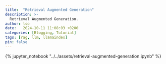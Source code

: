 ```yaml
---
title:  "Retrieval Augmented Generation"
description: >-
  Retrieval Augmented Generation.
author: lso
date:   2024-10-11 11:08:03 +0200
categories: [Blogging, Tutorial]
tags: [rag, llm, llamaindex]
pin: false
---
```


{% jupyter_notebook "../../assets/retrieval-augmented-generation.ipynb" %}
